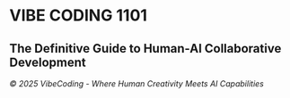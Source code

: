 # VIBE CODING 1101
## The Definitive Guide to Human-AI Collaborative Development

*© 2025 VibeCoding - Where Human Creativity Meets AI Capabilities*
